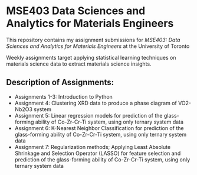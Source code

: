 # MSE403 Data Sciences and Analytics for Materials Engineers

This repository contains my assignment submissions for _MSE403: Data Sciences and Analytics for Materials Engineers_ at the University of Toronto

Weekly assignments target applying statistical learning techniques on materials science data to extract materials science insights.

## Description of Assignments:
- Assignments 1-3: Introduction to Python
- Assignment 4: Clustering XRD data to produce a phase diagram of VO2-Nb2O3 system
- Assignment 5: Linear regression models for prediction of the glass-forming ability of Co-Zr-Cr-Ti system, using only ternary system data
- Assignment 6: K-Nearest Neighbor Classification for prediction of the glass-forming ability of Co-Zr-Cr-Ti system, using only ternary system data
- Assignment 7: Regularization methods; Applying Least Absolute Shrinkage and Selection Operator (LASSO) for feature selection and prediction of the glass-forming ability of Co-Zr-Cr-Ti system, using only ternary system data
